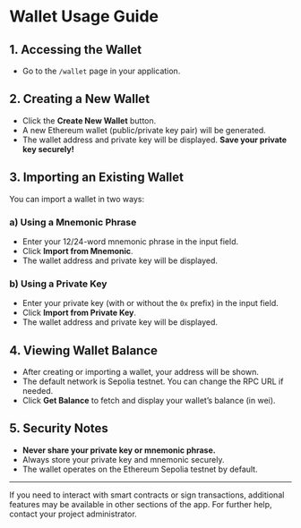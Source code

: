 # Wallet Usage Guide

## 1. Accessing the Wallet
- Go to the `/wallet` page in your application.

## 2. Creating a New Wallet
- Click the **Create New Wallet** button.
- A new Ethereum wallet (public/private key pair) will be generated.
- The wallet address and private key will be displayed. **Save your private key securely!**

## 3. Importing an Existing Wallet
You can import a wallet in two ways:

### a) Using a Mnemonic Phrase
- Enter your 12/24-word mnemonic phrase in the input field.
- Click **Import from Mnemonic**.
- The wallet address and private key will be displayed.

### b) Using a Private Key
- Enter your private key (with or without the `0x` prefix) in the input field.
- Click **Import from Private Key**.
- The wallet address and private key will be displayed.

## 4. Viewing Wallet Balance
- After creating or importing a wallet, your address will be shown.
- The default network is Sepolia testnet. You can change the RPC URL if needed.
- Click **Get Balance** to fetch and display your wallet’s balance (in wei).

## 5. Security Notes
- **Never share your private key or mnemonic phrase.**
- Always store your private key and mnemonic securely.
- The wallet operates on the Ethereum Sepolia testnet by default.

---

If you need to interact with smart contracts or sign transactions, additional features may be available in other sections of the app. For further help, contact your project administrator.

